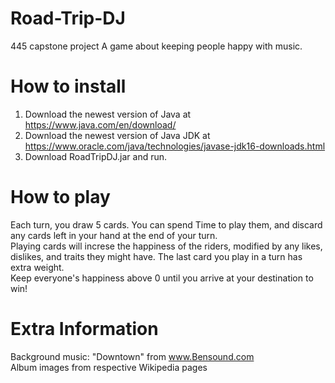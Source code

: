 # Road-Trip-DJ
445 capstone project
A game about keeping people happy with music.
# How to install
1) Download the newest version of Java at https://www.java.com/en/download/
2) Download the newest version of Java JDK at https://www.oracle.com/java/technologies/javase-jdk16-downloads.html
3) Download RoadTripDJ.jar and run.

# How to play
Each turn, you draw 5 cards.  You can spend Time to play them, and discard any cards left in your hand at the end of your turn.  
Playing cards will increse the happiness of the riders, modified by any likes, dislikes, and traits they might have.  The last card you play in a turn has extra weight.  
Keep everyone's happiness above 0 until you arrive at your destination to win!
 
 
 
 
 
 
 
# Extra Information
Background music: "Downtown" from www.Bensound.com  
Album images from respective Wikipedia pages
